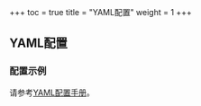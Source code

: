+++
toc = true
title = "YAML配置"
weight = 1
+++


## YAML配置

### 配置示例

请参考[YAML配置手册](/06-sharding-jdbc/02-configuration/config-yaml)。
